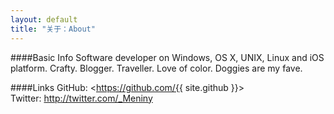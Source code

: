 ```yaml
---
layout: default
title: "关于：About"
---
```

####Basic Info
Software developer on Windows, OS X, UNIX, Linux and iOS platform. Crafty. Blogger. Traveller. Love of color. Doggies are my fave.

####Links
GitHub: <https://github.com/{{ site.github }}>  
Twitter: <http://twitter.com/_Meniny>  


